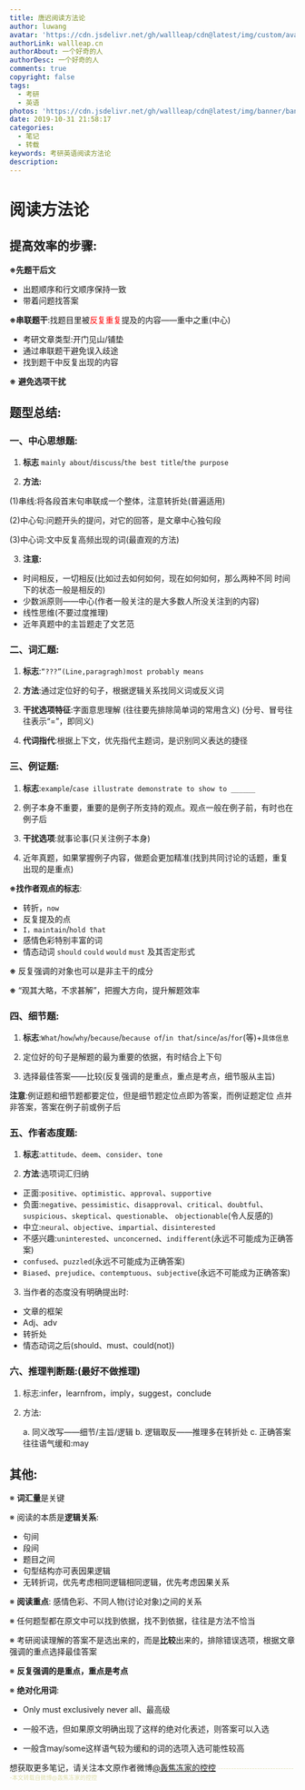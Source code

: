 ```yaml
---
title: 唐迟阅读方法论
author: luwang
avatar: 'https://cdn.jsdelivr.net/gh/wallleap/cdn@latest/img/custom/avatar.jpg'
authorLink: wallleap.cn
authorAbout: 一个好奇的人
authorDesc: 一个好奇的人
comments: true
copyright: false
tags:
  - 考研
  - 英语
photos: 'https://cdn.jsdelivr.net/gh/wallleap/cdn@latest/img/banner/banner9.jpg'
date: 2019-10-31 21:58:17
categories:
  - 笔记
  - 转载
keywords: 考研英语阅读方法论
description:
---
```



# 阅读方法论 

## 提高效率的步骤: 

**※先题干后文**

* 出题顺序和行文顺序保持一致 
* 带着问题找答案 

**※串联题干**:找题目里被<font color="red">反复重复</font>提及的内容——重中之重(中心) 

+ 考研文章类型:开门见山/铺垫
+ 通过串联题干避免误入歧途
+ 找到题干中反复出现的内容 

**※**  **避免选项干扰** 



## 题型总结: 

### 一、中心思想题:

1.  **标志** `mainly about`/`discuss`/`the best title`/`the purpose`

2. **方法:** 

(1)串线:将各段首末句串联成一个整体，注意转折处(普遍适用)

(2)中心句:问题开头的提问，对它的回答，是文章中心独句段 

(3)中心词:文中反复高频出现的词(最直观的方法) 

3. **注意:** 

- 时间相反，一切相反(比如过去如何如何，现在如何如何，那么两种不同 时间下的状态一般是相反的) 
- 少数派原则——中心(作者一般关注的是大多数人所没关注到的内容) 
- 线性思维(不要过度推理) 
- 近年真题中的主旨题走了文艺范 
      

### 二、词汇题:

   1.  **标志**:`“???”(Line,paragragh)most probably means `

   2.  **方法**:通过定位好的句子，根据逻辑关系找同义词或反义词 

   3.  **干扰选项特征**:字面意思理解 
   (往往要先排除简单词的常用含义)
   (分号、冒号往往表示“=”，即同义) 

   4. **代词指代**:根据上下文，优先指代主题词，是识别同义表达的捷径 

### 三、例证题:

1.  **标志**:`example`/`case illustrate demonstrate to show to ______` 

2. 例子本身不重要，重要的是例子所支持的观点。观点一般在例子前，有时也在例子后 

3.  **干扰选项**:就事论事(只关注例子本身) 

4. 近年真题，如果掌握例子内容，做题会更加精准(找到共同讨论的话题，重复出现的是重点) 

**※找作者观点的标志**:

  - 转折，`now `
  - 反复提及的点 
  - `I，maintain`/`hold that `
  - 感情色彩特别丰富的词 
  - 情态动词 `should` `could` `would` `must` 及其否定形式 

**※** 反复强调的对象也可以是非主干的成分 

**※** “观其大略，不求甚解”，把握大方向，提升解题效率 

### 四、细节题:

  1. **标志**:`What`/`how`/`why`/`because`/`because of`/`in that`/`since`/`as`/`for`(等)+`具体信息`

  2. 定位好的句子是解题的最为重要的依据，有时结合上下句 

  3. 选择最佳答案——比较(反复强调的是重点，重点是考点，细节服从主旨) 

  **注意**:例证题和细节题都要定位，但是细节题定位点即为答案，而例证题定位 点并非答案，答案在例子前或例子后 

### 五、作者态度题:
  1. **标志**:`attitude`、`deem`、`consider`、`tone` 
  
  2. **方法**:选项词汇归纳 

  + 正面:`positive`、`optimistic`、`approval`、`supportive` 
  + 负面:`negative`、`pessimistic`、`disapproval`、`critical`、`doubtful`、`suspicious`、`skeptical`、`questionable`、
  `objectionable`(令人反感的) 
  + 中立:`neural`、`objective`、`impartial`、`disinterested` 
  + 不感兴趣:`uninterested`、`unconcerned`、`indifferent`(永远不可能成为正确答案) 
   + `confused`、`puzzled`(永远不可能成为正确答案) 
   + `Biased`、`prejudice`、`contemptuous`、`subjective`(永远不可能成为正确答案) 

3. 当作者的态度没有明确提出时: 
* 文章的框架 
* Adj、adv  
* 转折处 
* 情态动词之后(should、must、could(not)) 

### 六、推理判断题:(最好不做推理) 

1. 标志:infer，learnfrom，imply，suggest，conclude 

2. 方法: 

   a. 同义改写——细节/主旨/逻辑 
   b. 逻辑取反——推理多在转折处 
   c. 正确答案往往语气缓和:may 

   
## 其他: 

※  **词汇量**是关键 

※  阅读的本质是**逻辑关系**:

   + 句间
   + 段间
   + 题目之间
   + 句型结构亦可表因果逻辑
   + 无转折词，优先考虑相同逻辑相同逻辑，优先考虑因果关系 

※  **阅读重点**: 感情色彩、不同人物(讨论对象)之间的关系 

※  任何题型都在原文中可以找到依据，找不到依据，往往是方法不恰当 

※  考研阅读理解的答案不是选出来的，而是**比较**出来的，排除错误选项，根据文章强调的重点选择最佳答案

※  **反复强调的是重点，重点是考点** 

※  **绝对化用词**: 

  - Only must exclusively never all、最高级 

  - 一般不选，但如果原文明确出现了这样的绝对化表述，则答案可以入选 

  - 一般含may/some这样语气较为缓和的词的选项入选可能性较高 



想获取更多笔记，请关注本文原作者微博[@轰焦冻家的控控](https://weibo.com/u/2802451751)
  <font size="0.5" color="#dda">------------------------------本文转载自微博@轰焦冻家的控控</font>